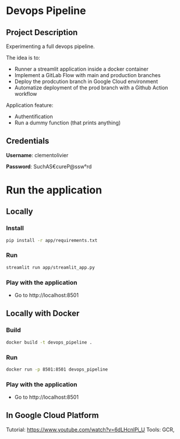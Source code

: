 # Devops Pipeline
## Project Description
Experimenting a full devops pipeline.

The idea is to:
- Runner a streamlit application inside a docker container
- Implement a GitLab Flow with main and production branches
- Deploy the prodcution branch in Google Cloud environment
- Automatize deployment of the prod branch with a Github Action workflow


Application feature:
- Authentification
- Run a dummy function (that prints anything)

## Credentials
**Username**: clementolivier

**Password**: SuchAS€cureP@ssw°rd


# Run the application
## Locally
### Install
```bash
pip install -r app/requirements.txt
```

### Run
```bash
streamlit run app/streamlit_app.py
```

### Play with the application
- Go to http://localhost:8501

## Locally with Docker
### Build
```bash
docker build -t devops_pipeline .
```

### Run
```bash
docker run -p 8501:8501 devops_pipeline
```

### Play with the application
- Go to http://localhost:8501


## In Google Cloud Platform
Tutorial: https://www.youtube.com/watch?v=6dLHcnlPi_U
Tools: GCR, 